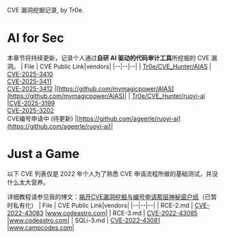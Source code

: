 CVE 漏洞挖掘记录, by Tr0e.

# AI for Sec

本章节将持续更新，记录个人通过**自研 AI 驱动的代码审计工具**所挖掘的 CVE 漏洞。
| File | CVE Public Link|vendors|
|--|--|--|
| [Tr0e/CVE_Hunter/AIAS](https://github.com/Tr0e/CVE_Hunter/tree/main/AIAS) | [CVE-2025-3410](https://www.cve.org/CVERecord?id=CVE-2025-3410) </br>  [CVE-2025-3411](https://www.cve.org/CVERecord?id=CVE-2025-3411) </br>[CVE-2025-3412](https://www.cve.org/CVERecord?id=CVE-2025-3411)  |[https://github.com/mymagicpower/AIAS](https://github.com/mymagicpower/AIAS)|
| [Tr0e/CVE_Hunter/ruoyi-ai](https://github.com/Tr0e/CVE_Hunter/tree/main/ruoyi-ai) |[CVE-2025-3199](https://www.cve.org/CVERecord?id=CVE-2025-3199) </br>[CVE-2025-3202](https://www.cve.org/CVERecord?id=CVE-2025-3202)</br>CVE编号申请中 (待更新)  |[https://github.com/ageerle/ruoyi-ai](https://github.com/ageerle/ruoyi-ai)|


# Just a Game

以下 CVE 列表仅是 2022 年个人为了熟悉 CVE 申请流程所做的基础测试，并没什么太大营养。

详细教程请参见我的博文：[揭开CVE漏洞挖掘与编号申请那层神秘窗户纸](https://blog.csdn.net/weixin_39190897/article/details/127658586)（已暂时私有化）
| File | CVE Public Link|vendors|
|--|--|--|
| RCE-2.md | [CVE-2022-43083](https://nvd.nist.gov/vuln/detail/CVE-2022-43083) |www.codeastro.com|
| RCE-3.md | [CVE-2022-43085](https://nvd.nist.gov/vuln/detail/CVE-2022-43085) |www.codeastro.com|
| SQLi-3.md | [CVE-2022-43081](https://nvd.nist.gov/vuln/detail/CVE-2022-43081) |www.campcodes.com|

